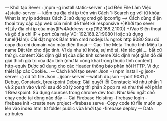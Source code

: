 -- Khởi tạo Sever 
+)npm -g install static-server
+)cd Đến File Làm Việc
+)static-server
-- kiểm tra địa chỉ ip trên win
Cách 1: Search gg với từ khóa: What is my ip address
Cách 2: sử dụng cmd gõ ipconfig
--> Cách dùng điện thoại truy cập cập web của mình để thiết kế responsive
+)Khởi tạo sever
+)Lấy địa chỉ ip của máy(IPv4Address: exp(192.168.2.100))
+)Vào Điện thoại và gõ địa chỉ IP + port của máy VD: 192.168.2.1:9080
Hoặc sử dụng tunel(Hầm):
Cài đặt ngrok
Bấm trên cmd nodejs là: ngrok http 9080
Sau đó copy địa chỉ domain vào máy điện thoại
-- Cac The Meta
Thuộc tính	Miêu tả
name	    Đặt tên cho đặc tính. Ví dụ như từ khóa, sự mô tả, tên tác giả,… bất cứ thứ gì.
content	    Xác định giá trị của đặc tính
scheme	    Xác định một giản đồ để giải thích giá trị của đặc tính (như là công khai trong thuộc tính content).
http-equiv	Được sử dụng cho các Header thông báo phản hồi HTTP. Ví dụ: thiết lập các Cookie...
-- Cách khởi tạo sever Json
+) npm install -g json-server
+) cd tới file Json
+)json-server --watch db.json --port 9081
// Debug, Constack, breakpoint
Debug: Giải quyết lỗi
Constack: Vd như phần 1 và 2 push vào và rồi sau đó xử lý xong thì phần 2 pop ra và như thế với phần 1
Breakpoint: Sử dụng sources trong chrome dev tool. Như kiểu ngắt chỗ chạy code tại dòng nào đấy
-- Cài Firebase Hoisting
-firebase login
-firebase init
-create new project
-firebase serve
-Copy code từ file muốn up lên vào index.html từ folder public vừa khởi tạo
-firebase deploy
-- Data atributes